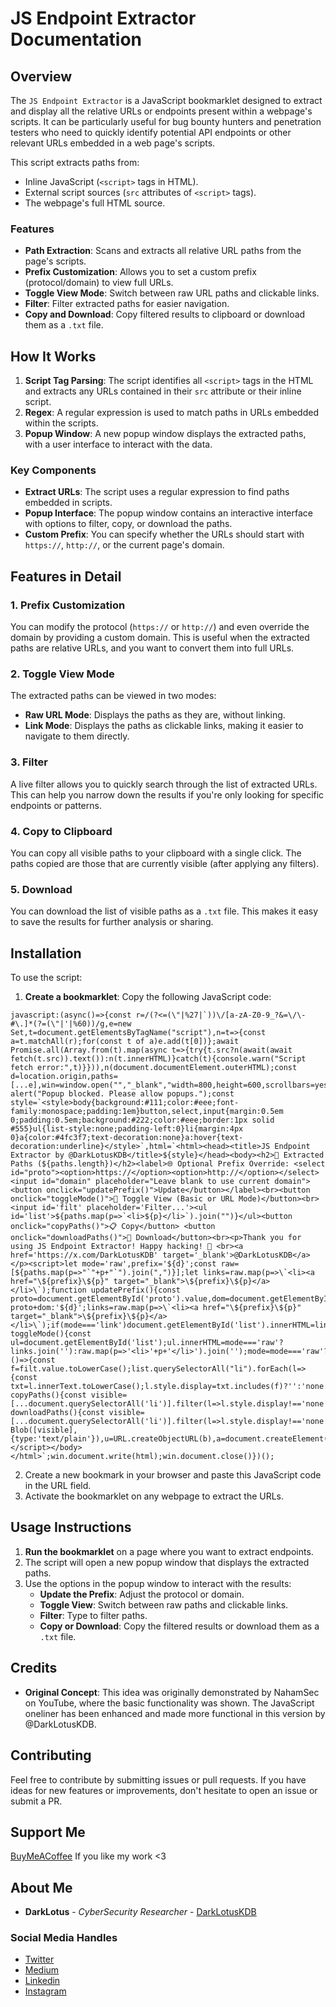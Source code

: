 # JS Endpoint Extractor Documentation

## Overview

The `JS Endpoint Extractor` is a JavaScript bookmarklet designed to extract and display all the relative URLs or endpoints present within a webpage's scripts. It can be particularly useful for bug bounty hunters and penetration testers who need to quickly identify potential API endpoints or other relevant URLs embedded in a web page's scripts.

This script extracts paths from:
- Inline JavaScript (`<script>` tags in HTML).
- External script sources (`src` attributes of `<script>` tags).
- The webpage's full HTML source.

### Features
- **Path Extraction**: Scans and extracts all relative URL paths from the page's scripts.
- **Prefix Customization**: Allows you to set a custom prefix (protocol/domain) to view full URLs.
- **Toggle View Mode**: Switch between raw URL paths and clickable links.
- **Filter**: Filter extracted paths for easier navigation.
- **Copy and Download**: Copy filtered results to clipboard or download them as a `.txt` file.

## How It Works
1. **Script Tag Parsing**: The script identifies all `<script>` tags in the HTML and extracts any URLs contained in their `src` attribute or their inline script.
2. **Regex**: A regular expression is used to match paths in URLs embedded within the scripts.
3. **Popup Window**: A new popup window displays the extracted paths, with a user interface to interact with the data.

### Key Components
- **Extract URLs**: The script uses a regular expression to find paths embedded in scripts.
- **Popup Interface**: The popup window contains an interactive interface with options to filter, copy, or download the paths.
- **Custom Prefix**: You can specify whether the URLs should start with `https://`, `http://`, or the current page's domain.

## Features in Detail

### 1. **Prefix Customization**
You can modify the protocol (`https://` or `http://`) and even override the domain by providing a custom domain. This is useful when the extracted paths are relative URLs, and you want to convert them into full URLs.

### 2. **Toggle View Mode**
The extracted paths can be viewed in two modes:
- **Raw URL Mode**: Displays the paths as they are, without linking.
- **Link Mode**: Displays the paths as clickable links, making it easier to navigate to them directly.

### 3. **Filter**
A live filter allows you to quickly search through the list of extracted URLs. This can help you narrow down the results if you're only looking for specific endpoints or patterns.

### 4. **Copy to Clipboard**
You can copy all visible paths to your clipboard with a single click. The paths copied are those that are currently visible (after applying any filters).

### 5. **Download**
You can download the list of visible paths as a `.txt` file. This makes it easy to save the results for further analysis or sharing.

## Installation

To use the script:
1. **Create a bookmarklet**: Copy the following JavaScript code:

```
javascript:(async()=>{const r=/(?<=(\"|%27|`))\/[a-zA-Z0-9_?&=\/\-#\.]*(?=(\"|'|%60))/g,e=new Set,t=document.getElementsByTagName("script"),n=t=>{const a=t.matchAll(r);for(const t of a)e.add(t[0])};await Promise.all(Array.from(t).map(async t=>{try{t.src?n(await(await fetch(t.src)).text()):n(t.innerHTML)}catch(t){console.warn("Script fetch error:",t)}})),n(document.documentElement.outerHTML);const d=location.origin,paths=[...e],win=window.open("","_blank","width=800,height=600,scrollbars=yes");if(!win)return alert("Popup blocked. Please allow popups.");const style=`<style>body{background:#111;color:#eee;font-family:monospace;padding:1em}button,select,input{margin:0.5em 0;padding:0.5em;background:#222;color:#eee;border:1px solid #555}ul{list-style:none;padding-left:0}li{margin:4px 0}a{color:#4fc3f7;text-decoration:none}a:hover{text-decoration:underline}</style>`,html=`<html><head><title>JS Endpoint Extractor by @DarkLotusKDB</title>${style}</head><body><h2>🔗 Extracted Paths (${paths.length})</h2><label>🌐 Optional Prefix Override: <select id="proto"><option>https://</option><option>http://</option></select><input id="domain" placeholder="Leave blank to use current domain"><button onclick="updatePrefix()">Update</button></label><br><button onclick="toggleMode()">🔄 Toggle View (Basic or URL Mode)</button><br><input id='filt' placeholder='Filter...'><ul id='list'>${paths.map(p=>`<li>${p}</li>`).join("")}</ul><button onclick="copyPaths()">📋 Copy</button> <button onclick="downloadPaths()">💾 Download</button><br><p>Thank you for using JS Endpoint Extractor! Happy hacking! 🤍 <br><a href='https://x.com/DarkLotusKDB' target='_blank'>@DarkLotusKDB</a></p><script>let mode='raw',prefix='${d}';const raw=[${paths.map(p=>"`"+p+"`").join(",")}];let links=raw.map(p=>\`<li><a href="\${prefix}\${p}" target="_blank">\${prefix}\${p}</a></li>\`);function updatePrefix(){const proto=document.getElementById('proto').value,dom=document.getElementById('domain').value.trim();prefix=dom?proto+dom:'${d}';links=raw.map(p=>\`<li><a href="\${prefix}\${p}" target="_blank">\${prefix}\${p}</a></li>\`);if(mode==='link')document.getElementById('list').innerHTML=links.join('');}function toggleMode(){const ul=document.getElementById('list');ul.innerHTML=mode==='raw'?links.join(''):raw.map(p=>'<li>'+p+'</li>').join('');mode=mode==='raw'?'link':'raw';}document.getElementById("filt").oninput=()=>{const f=filt.value.toLowerCase();list.querySelectorAll("li").forEach(l=>{const txt=l.innerText.toLowerCase();l.style.display=txt.includes(f)?'':'none'})};function copyPaths(){const visible=[...document.querySelectorAll('li')].filter(l=>l.style.display!=='none').map(l=>l.innerText).join('\\n');navigator.clipboard.writeText(visible);}function downloadPaths(){const visible=[...document.querySelectorAll('li')].filter(l=>l.style.display!=='none').map(l=>l.innerText).join('\\n'),b=new Blob([visible],{type:'text/plain'}),u=URL.createObjectURL(b),a=document.createElement('a');a.href=u;a.download='paths.txt';a.click();URL.revokeObjectURL(u);}</script></body></html>`;win.document.write(html);win.document.close()})();
```
2. Create a new bookmark in your browser and paste this JavaScript code in the URL field.
3. Activate the bookmarklet on any webpage to extract the URLs.

## Usage Instructions

1. **Run the bookmarklet** on a page where you want to extract endpoints.
2. The script will open a new popup window that displays the extracted paths.
3. Use the options in the popup window to interact with the results:
   - **Update the Prefix**: Adjust the protocol or domain.
   - **Toggle View**: Switch between raw paths and clickable links.
   - **Filter**: Type to filter paths.
   - **Copy or Download**: Copy the filtered results or download them as a `.txt` file.

## Credits

- **Original Concept**: This idea was originally demonstrated by NahamSec on YouTube, where the basic functionality was shown. The JavaScript oneliner has been enhanced and made more functional in this version by @DarkLotusKDB.

## Contributing

Feel free to contribute by submitting issues or pull requests. If you have ideas for new features or improvements, don't hesitate to open an issue or submit a PR.

## Support Me
[BuyMeACoffee](https://www.buymeacoffee.com/darklotus) If you like my work <3

## About Me

* **DarkLotus** - *CyberSecurity Researcher* - [DarkLotusKDB](https://github.com/darklotuskdb)

### Social Media Handles
* [Twitter](https://twitter.com/darklotuskdb)
* [Medium](https://darklotus.medium.com/)
* [Linkedin](https://www.linkedin.com/in/kamaldeepbhati/)
* [Instagram](https://www.instagram.com/kamaldeepbhati/)